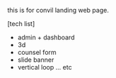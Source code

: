 this is for convil landing web page.

[tech list]
- admin + dashboard
- 3d
- counsel form
- slide banner
- vertical loop
... etc